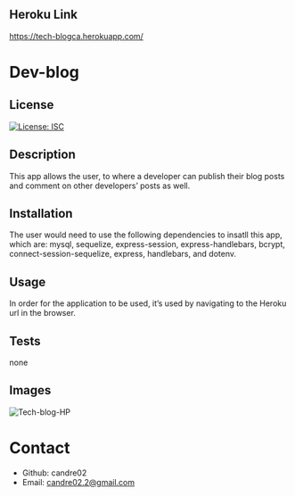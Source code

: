 ## Heroku Link
https://tech-blogca.herokuapp.com/

# Dev-blog

## License
[![License: ISC](https://img.shields.io/badge/License-ISC-blue.svg)](https://opensource.org/licenses/ISC)

## Description
This app allows the user, to where a developer can publish their blog posts and comment on other developers’ posts as well.

## Installation
The user would need to use the following dependencies to insatll this app, which are: mysql, sequelize, express-session, express-handlebars, bcrypt, connect-session-sequelize, express, handlebars, and dotenv.

## Usage
In order for the application to be used, it’s used by navigating to the Heroku url in the browser.

## Tests
none

## Images
![Tech-blog-HP](https://user-images.githubusercontent.com/81876258/148612321-0c4ee3ee-0b60-49f3-93d5-4b1edec2bc48.png)



# Contact
* Github: candre02
* Email: candre02.2@gmail.com
